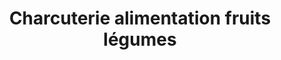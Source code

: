 ---
title: "Charcuterie alimentation fruits légumes"
url: /beganne/charcuterie-alimentation-fruits-legumes/
shop: commodité
---